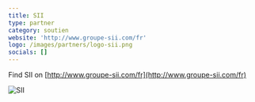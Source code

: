 ```yaml
---
title: SII
type: partner
category: soutien
website: 'http://www.groupe-sii.com/fr'
logo: /images/partners/logo-sii.png
socials: []
---
```


Find SII on [http://www.groupe-sii.com/fr](http://www.groupe-sii.com/fr)

![SII](/images/partners/logo-sii.png)
